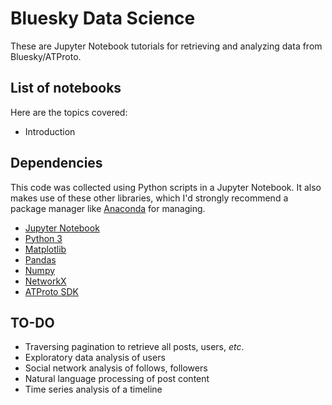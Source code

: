 # Bluesky Data Science
These are Jupyter Notebook tutorials for retrieving and analyzing data from Bluesky/ATProto.

## List of notebooks
Here are the topics covered:
* Introduction

## Dependencies
This code was collected using Python scripts in a Jupyter Notebook. It also makes use of these other libraries, which I'd strongly recommend a package manager like [Anaconda](https://www.anaconda.com/products/individual) for managing.

* [Jupyter Notebook](https://jupyter.org/)
* [Python 3](https://www.python.org/)
* [Matplotlib](https://matplotlib.org/)
* [Pandas](https://pandas.pydata.org/)
* [Numpy](https://numpy.org/)
* [NetworkX](https://networkx.org/)
* [ATProto SDK](https://atproto.blue/)

## TO-DO
* Traversing pagination to retrieve all posts, users, *etc*.
* Exploratory data analysis of users
* Social network analysis of follows, followers
* Natural language processing of post content
* Time series analysis of a timeline
